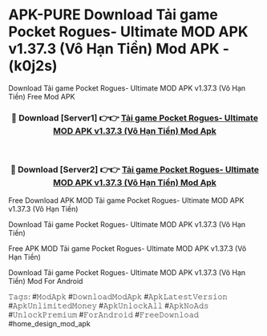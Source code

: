 # APK-PURE Download Tải game Pocket Rogues- Ultimate MOD APK v1.37.3 (Vô Hạn Tiền) Mod APK - (k0j2s)
Download Tải game Pocket Rogues- Ultimate MOD APK v1.37.3 (Vô Hạn Tiền) Free Mod APK

<div align="center">
<h3>🔴 Download [Server1] 👉👉 <a href="https://apk-comot.site?title=Tải_game_Pocket_Rogues-_Ultimate_MOD_APK_v1.37.3_(Vô_Hạn_Tiền)">Tải game Pocket Rogues- Ultimate MOD APK v1.37.3 (Vô Hạn Tiền) Mod Apk</a></h3><br>

<h3>🔴 Download [Server2] 👉👉 <a href="https://apk-comot.site?title=Tải_game_Pocket_Rogues-_Ultimate_MOD_APK_v1.37.3_(Vô_Hạn_Tiền)">Tải game Pocket Rogues- Ultimate MOD APK v1.37.3 (Vô Hạn Tiền) Mod Apk</a></h3>
</div>


Free Download APK MOD Tải game Pocket Rogues- Ultimate MOD APK v1.37.3 (Vô Hạn Tiền)

Download Tải game Pocket Rogues- Ultimate MOD APK v1.37.3 (Vô Hạn Tiền) 

Free APK MOD Tải game Pocket Rogues- Ultimate MOD APK v1.37.3 (Vô Hạn Tiền) 

Download Tải game Pocket Rogues- Ultimate MOD APK v1.37.3 (Vô Hạn Tiền) Mod For Android

𝚃𝚊𝚐𝚜: #𝙼𝚘𝚍𝙰𝚙𝚔 #𝙳𝚘𝚠𝚗𝚕𝚘𝚊𝚍𝙼𝚘𝚍𝙰𝚙𝚔 #𝙰𝚙𝚔𝙻𝚊𝚝𝚎𝚜𝚝𝚅𝚎𝚛𝚜𝚒𝚘𝚗 #𝙰𝚙𝚔𝚄𝚗𝚕𝚒𝚖𝚒𝚝𝚎𝚍𝙼𝚘𝚗𝚎𝚢 #𝙰𝚙𝚔𝚄𝚗𝚕𝚘𝚌𝚔𝙰𝚕𝚕 #𝙰𝚙𝚔𝙽𝚘𝙰𝚍𝚜 #𝚄𝚗𝚕𝚘𝚌𝚔𝙿𝚛𝚎𝚖𝚒𝚞𝚖 #𝙵𝚘𝚛𝙰𝚗𝚍𝚛𝚘𝚒𝚍 #𝙵𝚛𝚎𝚎𝙳𝚘𝚠𝚗𝚕𝚘𝚊𝚍 #home_design_mod_apk